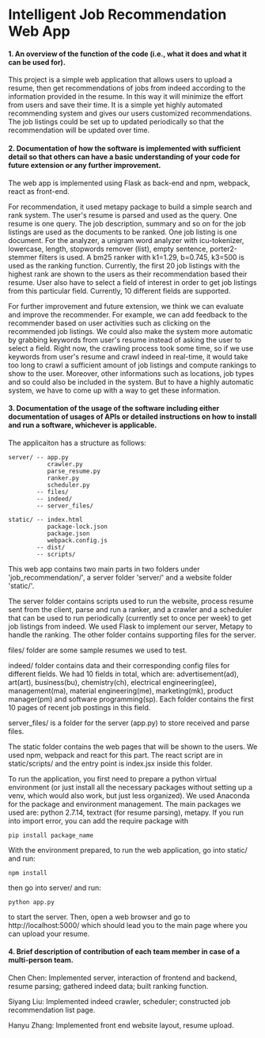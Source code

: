 # Intelligent Job Recommendation Web App


#### 1. An overview of the function of the code (i.e., what it does and what it can be used for). 


This project is a simple web application that allows users to upload a resume, then get recommendations of jobs from indeed according to the information provided in the resume. In this way it will minimize the effort from users and save their time. It is a simple yet highly automated recommending system and gives our users customized recommendations. The job listings could be set up to updated periodically so that the recommendation will be updated over time.


#### 2. Documentation of how the software is implemented with sufficient detail so that others can have a basic understanding of your code for future extension or any further improvement. 

The web app is implemented using Flask as back-end and npm, webpack, react as front-end.
	
For recommendation, it used metapy package to build a simple search and rank system. The user's resume is parsed and used as the query. One resume is one query. The job description, summary and so on for the job listings are used as the documents to be ranked. One job listing is one document. For the analyzer, a unigram word analyzer with icu-tokenizer, lowercase, length, stopwords remover (list), empty sentence, porter2-stemmer filters is used. A bm25 ranker with k1=1.29, b=0.745, k3=500 is used as the ranking function. Currently, the first 20 job listings with the highest rank are shown to the users as their recommendation based their resume. User also have to select a field of interest in order to get job listings from this particular field. Currently, 10 different fields are supported.

For further improvement and future extension, we think we can evaluate and improve the recommender. For example, we can add feedback to the recommender based on user activities such as clicking on the recommended job listings. We could also make the system more automatic by grabbing keywords from user's resume instead of asking the user to select a field. Right now, the crawling process took some time, so if we use keywords from user's resume and crawl indeed in real-time, it would take too long to crawl a sufficient amount of job listings and compute rankings to show to the user. Moreover, other informations such as locations, job types and so could also be included in the system. But to have a highly automatic system, we have to come up with a way to get these information.


#### 3. Documentation of the usage of the software including either documentation of usages of APIs or detailed instructions on how to install and run a software, whichever is applicable. 

The applicaiton has a structure as follows:

	server/ -- app.py
           	   crawler.py
           	   parse_resume.py
           	   ranker.py
           	   scheduler.py
        	-- files/
        	-- indeed/
        	-- server_files/
            
	static/ -- index.html
           	   package-lock.json
           	   package.json
           	   webpack.config.js
        	-- dist/
        	-- scripts/
           
This web app contains two main parts in two folders under 'job_recommendation/', a server folder 'server/' and a website folder 'static/'.

The server folder contains scripts used to run the website, process resume sent from the client, parse and run a ranker, and a crawler and a scheduler that can be used to run periodically (currently set to once per week) to get job listings from indeed. We used Flask to implement our server, Metapy to handle the ranking. The other folder contains supporting files for the server.
	
files/ folder are some sample resumes we used to test.

indeed/ folder contains data and their corresponding config files for different fields. We had 10 fields in total, which are: advertisement(ad), art(art), business(bu), chemistry(ch), electrical engineering(ee), management(ma), material engineering(me), marketing(mk), product manager(pm) and software programming(sp). Each folder contains the first 10 pages of recent job postings in this field.

server_files/ is a folder for the server (app.py) to store received and parse files.

The static folder contains the web pages that will be shown to the users. We used npm, webpack and react for this part. The react script are in static/scripts/ and the entry point is index.jsx inside this folder. 

To run the application, you first need to prepare a python virtual environment (or just install all the necessary packages without setting up a venv, which would also work, but just less organized). We used Anaconda for the package and environment management. The main packages we used are: python 2.7.14, textract (for resume parsing), metapy. If you run into import error, you can add the require package with 

	pip install package_name

With the environment prepared, to run the web application, go into static/ and run:

	npm install

then go into server/ and run:

	python app.py

to start the server. Then, open a web browser and go to http://localhost:5000/ which should lead you to the main page where you can upload your resume.


#### 4. Brief description of contribution of each team member in case of a multi-person team.

Chen Chen: Implemented server, interaction of frontend and backend, resume parsing; gathered indeed data; built ranking function.

Siyang Liu: Implemented indeed crawler, scheduler; constructed job recommendation list page.

Hanyu Zhang: Implemented front end website layout, resume upload.